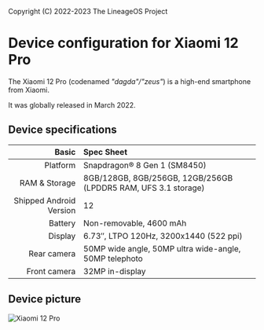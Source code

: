 Copyright (C) 2022-2023 The LineageOS Project

Device configuration for Xiaomi 12 Pro
=========================================

The Xiaomi 12 Pro (codenamed _"dagda"/"zeus"_) is a high-end smartphone from Xiaomi.

It was globally released in March 2022.

## Device specifications

Basic   | Spec Sheet
-------:|:-------------------------
Platform | Snapdragon® 8 Gen 1 (SM8450)
RAM & Storage | 8GB/128GB, 8GB/256GB, 12GB/256GB (LPDDR5 RAM, UFS 3.1 storage)
Shipped Android Version | 12
Battery | Non-removable, 4600 mAh
Display | 6.73″, LTPO 120Hz, 3200x1440 (522 ppi)
Rear camera | 50MP wide angle, 50MP ultra wide-angle, 50MP telephoto
Front camera | 32MP in-display

## Device picture

![Xiaomi 12 Pro](https://i01.appmifile.com/v1/MI_18455B3E4DA706226CF7535A58E875F0267/pms_1646293765.11623978.png "Xiaomi 12 Pro in blue")
